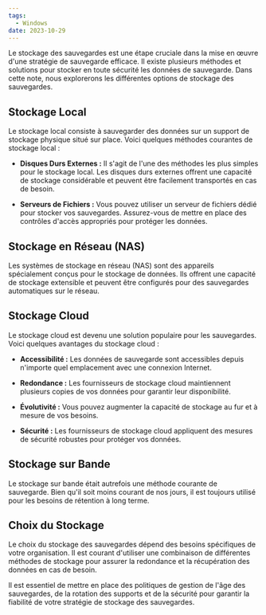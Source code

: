 ```yaml
---
tags:
  - Windows
date: 2023-10-29
---
```


Le stockage des sauvegardes est une étape cruciale dans la mise en œuvre d'une stratégie de sauvegarde efficace. Il existe plusieurs méthodes et solutions pour stocker en toute sécurité les données de sauvegarde. Dans cette note, nous explorerons les différentes options de stockage des sauvegardes.

## Stockage Local

Le stockage local consiste à sauvegarder des données sur un support de stockage physique situé sur place. Voici quelques méthodes courantes de stockage local :

- **Disques Durs Externes :** Il s'agit de l'une des méthodes les plus simples pour le stockage local. Les disques durs externes offrent une capacité de stockage considérable et peuvent être facilement transportés en cas de besoin.

- **Serveurs de Fichiers :** Vous pouvez utiliser un serveur de fichiers dédié pour stocker vos sauvegardes. Assurez-vous de mettre en place des contrôles d'accès appropriés pour protéger les données.

## Stockage en Réseau (NAS)

Les systèmes de stockage en réseau (NAS) sont des appareils spécialement conçus pour le stockage de données. Ils offrent une capacité de stockage extensible et peuvent être configurés pour des sauvegardes automatiques sur le réseau.

## Stockage Cloud

Le stockage cloud est devenu une solution populaire pour les sauvegardes. Voici quelques avantages du stockage cloud :

- **Accessibilité :** Les données de sauvegarde sont accessibles depuis n'importe quel emplacement avec une connexion Internet.

- **Redondance :** Les fournisseurs de stockage cloud maintiennent plusieurs copies de vos données pour garantir leur disponibilité.

- **Évolutivité :** Vous pouvez augmenter la capacité de stockage au fur et à mesure de vos besoins.

- **Sécurité :** Les fournisseurs de stockage cloud appliquent des mesures de sécurité robustes pour protéger vos données.

## Stockage sur Bande

Le stockage sur bande était autrefois une méthode courante de sauvegarde. Bien qu'il soit moins courant de nos jours, il est toujours utilisé pour les besoins de rétention à long terme.

## Choix du Stockage

Le choix du stockage des sauvegardes dépend des besoins spécifiques de votre organisation. Il est courant d'utiliser une combinaison de différentes méthodes de stockage pour assurer la redondance et la récupération des données en cas de besoin.

Il est essentiel de mettre en place des politiques de gestion de l'âge des sauvegardes, de la rotation des supports et de la sécurité pour garantir la fiabilité de votre stratégie de stockage des sauvegardes.

